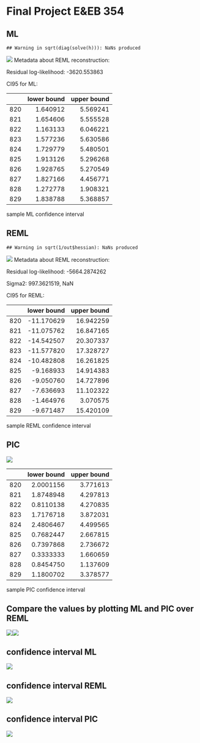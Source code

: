 Final Project E\&EB 354
================

## ML

    ## Warning in sqrt(diag(solve(h))): NaNs produced

![](Final_Project_files/figure-gfm/unnamed-chunk-3-1.png)<!-- -->
Metadata about REML reconstruction:

Residual log-likelihood: -3620.553863

CI95 for ML:

|     | lower bound | upper bound |
| :-- | ----------: | ----------: |
| 820 |    1.640912 |    5.569241 |
| 821 |    1.654606 |    5.555528 |
| 822 |    1.163133 |    6.046221 |
| 823 |    1.577236 |    5.630586 |
| 824 |    1.729779 |    5.480501 |
| 825 |    1.913126 |    5.296268 |
| 826 |    1.928765 |    5.270549 |
| 827 |    1.827166 |    4.456771 |
| 828 |    1.272778 |    1.908321 |
| 829 |    1.838788 |    5.368857 |

sample ML confidence interval

## REML

    ## Warning in sqrt(1/out$hessian): NaNs produced

![](Final_Project_files/figure-gfm/unnamed-chunk-5-1.png)<!-- -->
Metadata about REML reconstruction:

Residual log-likelihood: -5664.2874262

Sigma2: 997.3621519, NaN

CI95 for REML:

|     | lower bound | upper bound |
| :-- | ----------: | ----------: |
| 820 | \-11.170629 |   16.942259 |
| 821 | \-11.075762 |   16.847165 |
| 822 | \-14.542507 |   20.307337 |
| 823 | \-11.577820 |   17.328727 |
| 824 | \-10.482808 |   16.261825 |
| 825 |  \-9.168933 |   14.914383 |
| 826 |  \-9.050760 |   14.727896 |
| 827 |  \-7.636693 |   11.102322 |
| 828 |  \-1.464976 |    3.070575 |
| 829 |  \-9.671487 |   15.420109 |

sample REML confidence interval

## PIC

![](Final_Project_files/figure-gfm/unnamed-chunk-7-1.png)<!-- -->

|     | lower bound | upper bound |
| :-- | ----------: | ----------: |
| 820 |   2.0001156 |    3.771613 |
| 821 |   1.8748948 |    4.297813 |
| 822 |   0.8110138 |    4.270835 |
| 823 |   1.7176718 |    3.872031 |
| 824 |   2.4806467 |    4.499565 |
| 825 |   0.7682447 |    2.667815 |
| 826 |   0.7397868 |    2.736672 |
| 827 |   0.3333333 |    1.660659 |
| 828 |   0.8454750 |    1.137609 |
| 829 |   1.1800702 |    3.378577 |

sample PIC confidence interval

## Compare the values by plotting ML and PIC over REML

![](Final_Project_files/figure-gfm/unnamed-chunk-9-1.png)<!-- -->![](Final_Project_files/figure-gfm/unnamed-chunk-9-2.png)<!-- -->

## confidence interval ML

![](Final_Project_files/figure-gfm/unnamed-chunk-10-1.png)<!-- -->

## confidence interval REML

![](Final_Project_files/figure-gfm/unnamed-chunk-11-1.png)<!-- -->

## confidence interval PIC

![](Final_Project_files/figure-gfm/unnamed-chunk-12-1.png)<!-- -->
